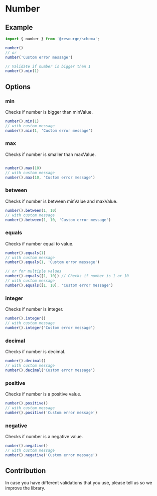 # Number

## Example

```Typescript
import { number } from '@resourge/schema';

number()
// or
number('Custom error message')

// Validate if number is bigger than 1
number().min(1)
```

## Options

### min

Checks if number is bigger than minValue.

```Typescript
number().min(1)
// with custom message
number().min(1, 'Custom error message')
```

### max

Checks if number is smaller than maxValue.

```Typescript

number().max(10)
// with custom message
number().max(10, 'Custom error message')
```

### between

Checks if number is between minValue and maxValue.

```Typescript
number().between(1, 10)
// with custom message
number().between(1, 10, 'Custom error message')
```

### equals

Checks if number equal to value.

```Typescript
number().equals(1)
// with custom message
number().equals(1, 'Custom error message')

// or for multiple values
number().equals([1, 10]) // Checks if number is 1 or 10
// with custom message
number().equals([1, 10], 'Custom error message')
```

### integer

Checks if number is integer.

```Typescript
number().integer()
// with custom message
number().integer('Custom error message')
```

### decimal

Checks if number is decimal.

```Typescript
number().decimal()
// with custom message
number().decimal('Custom error message')
```

### positive

Checks if number is a positive value.

```Typescript
number().positive()
// with custom message
number().positive('Custom error message')
```

### negative

Checks if number is a negative value.

```Typescript
number().negative()
// with custom message
number().negative('Custom error message')
```

## Contribution

In case you have different validations that you use, please tell us so we improve the library.